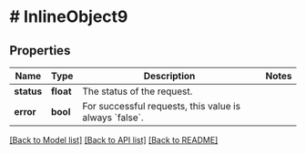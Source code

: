 # # InlineObject9

## Properties

Name | Type | Description | Notes
------------ | ------------- | ------------- | -------------
**status** | **float** | The status of the request. |
**error** | **bool** | For successful requests, this value is always &#x60;false&#x60;. |

[[Back to Model list]](../../README.md#models) [[Back to API list]](../../README.md#endpoints) [[Back to README]](../../README.md)
